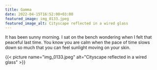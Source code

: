 ```yaml
---
title: Gamma
date: 2022-04-15T16:52:00+03:00
featured_image: img_0133.jpeg
featured_image_alt: Cityscape reflected in a wired glass
---
```


It has been sunny morning. I sat on the bench wondering when I felt that peaceful last time. You know you are calm when the pace of time slows down so much that you can feel sunlight moving on your skin.

<!--more-->

{{< picture name="img_0133.jpeg" alt="Cityscape reflected in a wired glass" >}}